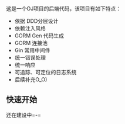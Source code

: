 这是一个OJ项目的后端代码，该项目有如下特点：

- 依据 DDD分层设计
- 依赖注入风格
- GORM Gen 代码生成
- GORM 连接池
- Gin 常用中间件
- 统一错误处理
- 统一响应
- 可追踪、可定位的日志系统
- 后续补充O_O)

## 快速开始
还在建设中=-=
```bash
```